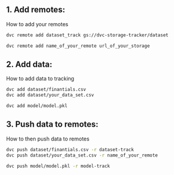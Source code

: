 ## 1. Add remotes:
How to add your remotes

```bash
dvc remote add dataset_track gs://dvc-storage-tracker/dataset

dvc remote add name_of_your_remote url_of_your_storage
```

## 2. Add data: 
How to add data to tracking

```bash
dvc add dataset/finantials.csv
dvc add dataset/your_data_set.csv

dvc add model/model.pkl
```

## 3. Push data to remotes:
How to then push data to remotes

```bash
dvc push dataset/finantials.csv -r dataset-track
dvc push dataset/your_data_set.csv -r name_of_your_remote

dvc push model/model.pkl -r model-track
```